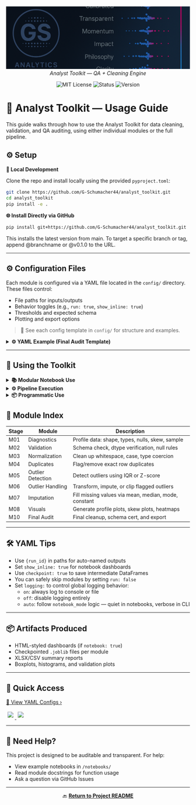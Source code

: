 <p align="center">
  <img src="../repo_files/dark_logo_banner.png" width="1000"/>
  <br>
  <em>Analyst Toolkit — QA + Cleaning Engine</em>
</p>
</p>
<p align="center">
  <img alt="MIT License" src="https://img.shields.io/badge/license-MIT-blue">
  <img alt="Status" src="https://img.shields.io/badge/status-stable-brightgreen">
  <img alt="Version" src="https://img.shields.io/badge/version-v0.1.0-blueviolet">
</p>


# 📘 Analyst Toolkit — Usage Guide

This guide walks through how to use the Analyst Toolkit for data cleaning, validation, and QA auditing, using either individual modules or the full pipeline.


## ⚙️ Setup

**🔧 Local Development**

Clone the repo and install locally using the provided `pyproject.toml`:

```bash
git clone https://github.com/G-Schumacher44/analyst_toolkit.git
cd analyst_toolkit
pip install -e .

```
**🌐 Install Directly via GitHub**

```bash
pip install git+https://github.com/G-Schumacher44/analyst_toolkit.git

```

This installs the latest version from main. To target a specific branch or tag, append @branchname or @v0.1.0 to the URL.

---

## ⚙️ Configuration Files

Each module is configured via a YAML file located in the `config/` directory. These files control:

- File paths for inputs/outputs
- Behavior toggles (e.g., `run: true`, `show_inline: true`)
- Thresholds and expected schema
- Plotting and export options

> 📌 See each config template in `config/` for structure and examples.

<details>
<summary><strong>⚙️ YAML Example (Final Audit Template)</strong></summary>

**Sample Configuration**
```yaml
final_audit:
  run: true
  final_edits:
    drop_columns:
      - 'body_mass_g_zscore_outlier'
      - 'bill_length_mm_iqr_outlier'
  certification:
    run: true
    fail_on_error: true
    rules:
      expected_columns: [...]
      expected_types: [...]
      categorical_values: [...]
      disallowed_null_columns:
        - 'tag_id'
        - 'species'
```

When running the full pipeline in either `notebook` or `CLI` each module reads its own YAML config file, with optional global overrides in `config/run_toolkit_config.yaml`. 

**Example:**

```YAML
final_audit:
  run: true
  input_path: "exports/joblib/{run_id}_m07_cleaned_dataset.joblib"

  checks:
    no_nulls: true
    expected_columns:
      - "tag_id"
      - "species"
      - "bill_length_mm"
      - "body_mass_g"
    range_checks:
      bill_length_mm:
        min: 25
        max: 65
      body_mass_g:
        min: 2500
        max: 6500l"

```
</details>

---


## 🧪 Using the Toolkit

<details>
<summary><strong>📚 Modular Notebook Use</strong></summary>
<br>


Use `notebooks/00_analyst_toolkit_modular_demo.ipynb` to:

- Run one module at a time
- Inspect intermediate results
- Display inline dashboards
- Tweak parameters or YAML and re-run

Each stage (M01–M10) can be executed individually with full visibility.

>See [📗 Notebook Usage Guide](resource_hub/notebook_usage_guide.md) for a full breakdown

<details>
<summary><strong>Notebook Example</strong></summary>


**🔬 Modular Stage (M05: Outlier Detection)**

```python
from analyst_toolkit.m00_utils.config_loader import load_config
from analyst_toolkit.m05_detect_outliers.run_detection_pipeline import run_outlier_detection_pipeline

config = load_config("config/outlier_config_template.yaml")
outlier_cfg = config.get("outlier_detection", {})
run_id = config.get("run_id")
notebook_mode = config.get("notebook", True)

df_outliers_flagged, results = run_outlier_detection_pipeline(
    config=outlier_cfg,
    df=df_deduped,
    notebook=notebook_mode,
    run_id=run_id
)
```

</details>

---

</details>

<details>
<summary><strong>⚙️ Pipeline Execution</strong></summary>
<br>

Use `notebooks/01_analyst_toolkit_pipeline_demo.ipynb` or run the CLI directly;

### 🔩 For pipeline use with CLI or Notebook 

**In Notebook**
```python
from analyst_toolkit.run_toolkit_pipeline import run_full_pipeline

final_df = run_full_pipeline(config_path="config/run_toolkit_config.yaml")
```

**In CLI**

```bash

python -m analyst_toolkit.run_toolkit_pipeline --config config/run_toolkit_config.yaml

```

This runs all pipeline stages in order using the config file. Outputs include:

- Final certified CSV
- Joblib checkpoints
- Exported XLSX/CSV reports
- Saved plots for every module

You can also set `notebook: false` to run in silent (headless) mode for automation.

</details>

<details>
<summary><strong>📦 Programmatic Use</strong></summary>
<br>


You can also use the Analyst Toolkit as a package by installing it directly from GitHub — no cloning required:

```bash
pip install git+https://github.com/G-Schumacher44/analyst_toolkit.git
```

Then, import and use modules like any Python package:

```python
from analyst_toolkit.m02_validation.run_validation_pipeline import run_validation_pipeline
from analyst_toolkit.m00_utils.config_loader import load_config

config = load_config("config/validation_config_template.yaml")
validation_cfg = config.get("validation", {})

validated_df = run_validation_pipeline(
    config=validation_cfg,
    df=df,
    run_id="demo_run",
    notebook=True
)
```

This allows programmatic access to every pipeline module without running the full system.

</details>


## 🧭 Module Index

| Stage | Module            | Description                                          |
| ----- | ----------------- | ---------------------------------------------------- |
| M01   | Diagnostics       | Profile data: shape, types, nulls, skew, sample      |
| M02   | Validation        | Schema check, dtype verification, null rules         |
| M03   | Normalization     | Clean up whitespace, case, type coercion             |
| M04   | Duplicates        | Flag/remove exact row duplicates                     |
| M05   | Outlier Detection | Detect outliers using IQR or Z-score                 |
| M06   | Outlier Handling  | Transform, impute, or clip flagged outliers          |
| M07   | Imputation        | Fill missing values via mean, median, mode, constant |
| M08   | Visuals           | Generate profile plots, skew plots, heatmaps         |
| M10   | Final Audit       | Final cleanup, schema cert, and export               |

---

## 🛠️ YAML Tips

- Use `{run_id}` in paths for auto-named outputs
- Set `show_inline: true` for notebook dashboards
- Use `checkpoint: true` to save intermediate DataFrames
- You can safely skip modules by setting `run: false`
- Set `logging:` to control global logging behavior:
  - `on`: always log to console or file
  - `off`: disable logging entirely
  - `auto`: follow `notebook_mode` logic — quiet in notebooks, verbose in CLI

---

## 📦 Artifacts Produced

- HTML-styled dashboards (if `notebook: true`)
- Checkpointed `.joblib` files per module
- XLSX/CSV summary reports
- Boxplots, histograms, and validation plots

---

## 🔗 Quick Access

[📁 View YAML Configs ›](https://github.com/G-Schumacher44/analyst_toolkit/tree/main/config)

<div style="margin-top: 1em; margin-bottom: 1em;">
  
<a href="https://github.com/G-Schumacher44/analyst_toolkit/blob/main/notebooks/00_analyst_toolkit_modular_demo.ipynb">
  <img src="https://img.shields.io/badge/Demo_Notebook-00_Modular-blue?logo=jupyter" style="margin: 4px;" />
</a>

<a href="https://github.com/G-Schumacher44/analyst_toolkit/blob/main/notebooks/01_analyst_toolkit_pipeline_demo.ipynb">
  <img src="https://img.shields.io/badge/Demo_Notebook-01_Full_Pipeline-purple?logo=jupyter" style="margin: 4px;" />
</a>

</div>

___

## 🧠 Need Help?

This project is designed to be auditable and transparent. For help:

- View example notebooks in `/notebooks/`
- Read module docstrings for function usage
- Ask a question via GitHub Issues

---

<p align="center">
  🔙 <a href="../README.md"><strong>Return to Project README</strong></a>
</p>